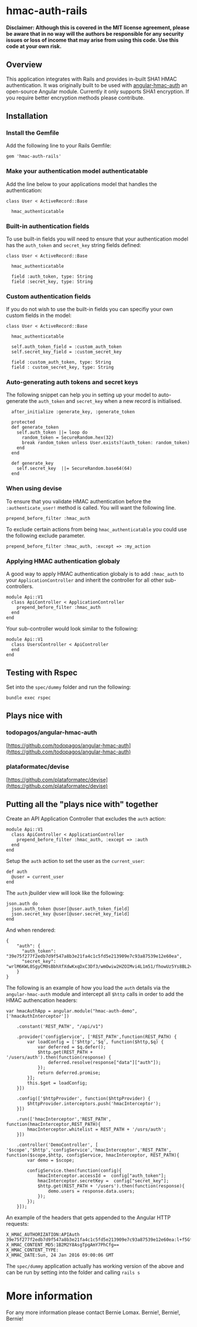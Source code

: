 # hmac-auth-rails

#### Disclaimer: Although this is covered in the MIT license agreement, please be aware that in no way will the authors be responsible for any security issues or loss of income that may arise from using this code. Use this code at your own risk.

## Overview

This application integrates with Rails and provides in-built SHA1 HMAC authentication. It was originally built to be used with [angular-hmac-auth](https://github.com/todopagos/angular-hmac-auth) an open-source Angular module. Currently it only supports SHA1 encryption. If you require better encryption methods please contribute.

## Installation

### Install the Gemfile

Add the following line to your Rails Gemfile:

`gem 'hmac-auth-rails'`

### Make your authentication model authenticatable

Add the line below to your applications model that handles the authentication:

```
class User < ActiveRecord::Base

  hmac_authenticatable
```  

### Built-in authentication fields

To use built-in fields you will need to ensure that your authentication model has the `auth_token` and `secret_key` string fields defined: 

```
class User < ActiveRecord::Base

  hmac_authenticatable
  
  field :auth_token, type: String
  field :secret_key, type: String
```

### Custom authentication fields

If you do not wish to use the built-in fields you can specifiy your own custom fields in the model:

```
class User < ActiveRecord::Base

  hmac_authenticatable
  
  self.auth_token_field = :custom_auth_token
  self.secret_key_field = :custom_secret_key
  
  field :custom_auth_token, type: String
  field : custom_secret_key, type: String
```

### Auto-generating auth tokens and secret keys

The following snippet can help you in setting up your model to auto-generate the `auth_token` and `secret_key` when a new record is initialised.

```
  after_initialize :generate_key, :generate_token

  protected
  def generate_token
    self.auth_token ||= loop do
      random_token = SecureRandom.hex(32)
      break random_token unless User.exists?(auth_token: random_token)
    end
  end

  def generate_key
    self.secret_key  ||= SecureRandom.base64(64)
  end
```

### When using devise

To ensure that you validate HMAC authentication before the `:authenticate_user!` method is called. You will want the following line.

`prepend_before_filter :hmac_auth`

To exclude certain actions from being `hmac_authenticatable` you could use the following exclude parameter.

`prepend_before_filter :hmac_auth, :except => :my_action`

### Applying HMAC authentication globaly

A good way to apply HMAC authentication globaly is to add `:hmac_auth` to your `ApplicationController` and inherit the controller for all other sub-controllers.

```
module Api::V1
  class ApiController < ApplicationController
    prepend_before_filter :hmac_auth
  end
end
```

Your sub-controller would look similar to the following:

```
module Api::V1
  class UsersController < ApiController
  end
end
```

## Testing with Rspec

Set into the `spec/dummy` folder and run the following:

```
bundle exec rspec
```

## Plays nice with

### todopagos/angular-hmac-auth

[https://github.com/todopagos/angular-hmac-auth](https://github.com/todopagos/angular-hmac-auth)

### plataformatec/devise

[https://github.com/plataformatec/devise](https://github.com/plataformatec/devise)

## Putting all the "plays nice with" together

Create an API Application Controller that excludes the `auth` action:

```
module Api::V1
  class ApiController < ApplicationController
    prepend_before_filter :hmac_auth, :except => :auth
  end
end
```

Setup the `auth` action to set the user as the `current_user`:

```
def auth
  @user = current_user
end
```    

The `auth` jbuilder view will look like the following:

```
json.auth do
  json.auth_token @user[@user.auth_token_field]
  json.secret_key @user[@user.secret_key_field]
end
```

And when rendered:

```
{
    "auth": {
      "auth_token": "39e75f277f2edb7d9f547a8b3e21fa4c1c5fd5e213909e7c93a87539e12e60ea",
      "secret_key": "wrlM6KWL0SgyCM0sBbhXfXdwKxqDxC3Df3/wmOwiw2HZOIMvi4L1m51/fhowUz5Ys8BL2vr2GezS4lK4deXGJQ=="
    }
}
```

The following is an example of how you load the `auth` details via the `angular-hmac-auth` module and intercept all `$http` calls in order to add the HMAC authencation headers:

```
var hmacAuthApp = angular.module("hmac-auth-demo",['hmacAuthInterceptor'])

    .constant('REST_PATH', "/api/v1")

    .provider('configService', ['REST_PATH',function(REST_PATH) {
        var loadConfig = ['$http','$q', function($http,$q) {
            var deferred = $q.defer();
            $http.get(REST_PATH + '/users/auth').then(function(response) {
                deferred.resolve(response["data"]["auth"]);
            });
            return deferred.promise;
        }];
        this.$get = loadConfig;
    }])

    .config(['$httpProvider', function($httpProvider) {
        $httpProvider.interceptors.push('hmacInterceptor');
    }])

    .run(['hmacInterceptor','REST_PATH', function(hmacInterceptor,REST_PATH){
        hmacInterceptor.whitelist = REST_PATH + '/usrs/auth';
    }])

    .controller('DemoController', [ '$scope','$http','configService','hmacInterceptor','REST_PATH', function($scope,$http, configService, hmacInterceptor, REST_PATH){
        var demo = $scope;

        configService.then(function(config){
            hmacInterceptor.accessId =  config["auth_token"];
            hmacInterceptor.secretKey =  config["secret_key"];
            $http.get(REST_PATH + '/users').then(function(response){
                demo.users = response.data.users;
            });
        });
    }]);
```  

An example of the headers that gets appended to the Angular HTTP requests:

```
X_HMAC_AUTHORIZATION:APIAuth 39e75f277f2edb7d9f547a8b3e21fa4c1c5fd5e213909e7c93a87539e12e60ea:l+f5GfID1ABZm6W7zAaf+5lb9N4=
X_HMAC_CONTENT_MD5:1B2M2Y8AsgTpgAmY7PhCfg==
X_HMAC_CONTENT_TYPE:
X_HMAC_DATE:Sun, 24 Jan 2016 09:00:06 GMT
```
The `spec/dummy` application actually has working version of the above and can be run by setting into the folder and calling `rails s`

# More information

For any more information please contact Bernie Lomax. Bernie!, Bernie!, Bernie!